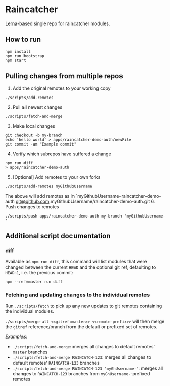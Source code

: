 # Raincatcher

[Lerna](https://lernajs.io/)-based single repo for raincatcher modules.

## How to run

```
npm install
npm run bootstrap
npm start
```

## Pulling changes from multiple repos

1. Add the original remotes to your working copy
```
./scripts/add-remotes
```
2. Pull all newest changes
```
./scripts/fetch-and-merge
```
3. Make local changes
```
git checkout -b my-branch
echo 'hello world' > apps/raincatcher-demo-auth/newFile
git commit -am "Example commit"
```
4. Verify which subrepos have suffered a change
```
npm run diff
> apps/raincatcher-demo-auth
```
5. [Optional] Add remotes to your own forks
```
./scripts/add-remotes myGithubUsername
```
The above will add remotes as in `myGithubUsername-raincatcher-demo-auth    git@github.com:myGithubUsername/raincatcher-demo-auth.git
6. Push changes to remotes
```
./scripts/push apps/raincatcher-demo-auth my-branch 'myGithubUsername-'
```

## Additional script documentation

### diff
Available as `npm run diff`, this command will list modules that were changed between the current `HEAD` and the optional git ref, defaulting to `HEAD~1`, i.e. the previous commit:

`npm --ref=master run diff`

### Fetching and updating changes to the individual remotes

Run `./scripts/fetch` to pick up any new updates to git remotes containing the individual modules.

`./scripts/merge-all <<gitref:master>> <<remote-prefix>>` will then merge the `gitref` reference/branch from the default or prefixed set of remotes.

*Examples*:

- `./scripts/fetch-and-merge`: merges all changes to default remotes' `master` branches
- `./scripts/fetch-and-merge RAINCATCH-123`: merges all changes to default remotes' `RAINCATCH-123` branches
- `./scripts/fetch-and-merge RAINCATCH-123 'myGhUsername-'`: merges all changes to `RAINCATCH-123` branches from `myGhUsername-`-prefixed remotes
